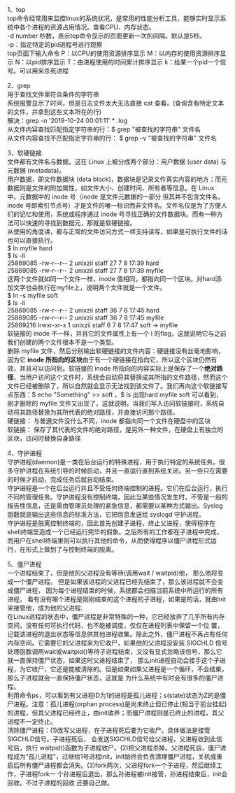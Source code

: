 1、top  
top命令经常用来监控linux的系统状况，是常用的性能分析工具，能够实时显示系统中各个进程的资源占用情况。查看CPU、内存状态。  
-d number 秒数，表示top命令显示的页面更新一次的间隔。默认是5秒。  
-p：指定特定的pid进程号进行观察  
top页面下输入命令 P：以CPU的使用资源排序显示 M：以内存的使用资源排序显示 N：以pid排序显示 T：由进程使用的时间累计排序显示 k：给某一个pid一个信号。可以用来杀死进程  
  
2、grep  
用于查找文件里符合条件的字符串  
系统报警显示了时间，但是日志文件太大无法直接 cat 查看。(查询含有特定文本的文件，并拿到这些文本所在的行)  
解决：grep -n '2019-10-24 00:01:11'  * .log  
从文件内容查找匹配指定字符串的行：$ grep "被查找的字符串" 文件名  
从文件内容查找不匹配指定字符串的行： $ grep –v "被查找的字符串" 文件名  
  
3、软硬链接  
文件都有文件名与数据，这在 Linux 上被分成两个部分：用户数据 (user data) 与元数据 (metadata)。  
用户数据，即文件数据块 (data block)，数据块是记录文件真实内容的地方；而元数据则是文件的附加属性，如文件大小、创建时间、所有者等信息。在 Linux 中，元数据中的 inode 号（inode 是文件元数据的一部分 但其并不包含文件名，inode 号即索引节点号）才是文件的唯一标识而非文件名。文件名仅是为了方便人们的记忆和使用，系统或程序通过 inode 号寻找正确的文件数据块。而有一种方法可以快速的寻找到数据元，那就是软硬链接。  
从使用的角度讲，都与正常的文件访问方式一样支持读写，如果是可执行文件的话也可以直接执行。  
$ ln myfile hard  
$ ls -li  
25869085 -rw-r--r-- 2 unixzii staff 27 7 8 17:39 hard  
25869085 -rw-r--r-- 2 unixzii staff 27 7 8 17:39 myfile  
这两个文件就如同一个文件一样，inode 值相同，都指向同一个区块。对hard添加文字也会执行在myfile上，说明两个文件就是一个文件。  
$ ln -s myfile soft  
$ ls -li  
25869085 -rw-r--r-- 2 unixzii staff 36 7 8 17:45 hard  
25869085 -rw-r--r-- 2 unixzii staff 36 7 8 17:45 myfile  
25869216 lrwxr-xr-x 1 unixzii staff 6 7 8 17:47 soft -> myfile  
软链接的 inode 不一样，并且它的文件属性上有一个 l 的flag，这就说明它与之前我们创建的两个文件根本不是一个类型。  
删除 myfile 文件，然后分别输出软硬链接的文件内容：硬链接没有丝毫地影响，因为它 **inode 所指向的区块**由于有一个硬链接在指向它，所以这个区块仍然有效，并且可以访问到。软链接的 inode 所指向的内容实际上是保存了一个**绝对路径**，当用户访问这个文件时，系统会自动将其替换成其所指的文件路径，然而这个文件已经被删除了，所以自然就会显示无法找到该文件了。我们再向这个软链接写点东西：$ echo "Something" >> soft ，$ ls 出现hard myfile soft 可以看到，刚才删除的 myfile 文件又出现了，这就说明，当我们写入访问软链接时，系统自动将其路径替换为其所代表的绝对路径，并直接访问那个路径。  
硬链接： 与普通文件没什么不同，inode 都指向同一个文件在硬盘中的区块  
软链接： 保存了其代表的文件的绝对路径，是另外一种文件，在硬盘上有独立的区块，访问时替换自身路径  
  
  
4、守护进程  
守护进程(daemon)是一类在后台运行的特殊进程，用于执行特定的系统任务。很多守护进程在系统引导的时候启动，并且一直运行直到系统关闭。另一些只在需要的时候才启动，完成任务后就自动结束。  
守护进程是一个在后台运行并且不受任何终端控制的进程。它们在后台运行，执行不同的管理任务。守护进程没有控制终端，因此当某些情况发生时，不管是一般的报告性信息，还是需由管理员处理的紧急信息，都需要以某种方式输出。Syslog 函数就是输出这些信息的标准方法，它把信息发送给 syslogd 守护进程。  
守护进程是脱离控制终端的，因此首先创建子进程，终止父进程，使得程序在shell终端里造成一个已经运行完毕的假象。之后所有的工作都在子进程中完成，而用户在shell终端里则可以执行其他的命令，从而使得程序以僵尸进程形式运行，在形式上做到了与控制终端的脱离。  
  
5、僵尸进程  
一个进程结束了，但是他的父进程没有等待(调用wait / waitpid)他， 那么他将变成一个僵尸进程。 但是如果该进程的父进程已经先结束了，那么该进程就不会变成僵尸进程， 因为每个进程结束的时候，系统都会扫描当前系统中所运行的所有进程， 看有没有哪个进程是刚刚结束的这个进程的子进程，如果是的话，就由Init 来接管他，成为他的父进程.  
在Linux进程的状态中，僵尸进程是非常特殊的一种，它已经放弃了几乎所有内存空间，没有任何可执行代码，也不能被调度，仅仅在进程列表中保留一个位 置，记载该进程的退出状态等信息供其他进程收集。除此之外，僵尸进程不再占有任何内存空间。它需要它的父进程来为它收尸，如果他的父进程没安装 SIGCHLD 信号处理函数调用wait或waitpid()等待子进程结束，又没有显式忽略该信号，那么它就一直保持僵尸状态，如果这时父进程结束了， 那么init进程自动会接手这个子进程，为它收尸，它还是能被清除的。但是如果如果父进程是一个循环，不会结束，那么子进程就会一直保持僵尸状态，这就是 为什么系统中有时会有很多的僵尸进程。  
利用命令ps，可以看到有父进程ID为1的进程是孤儿进程；s(state)状态为Z的是僵尸进程。注意：孤儿进程(orphan process)是尚未终止但已停止(相当于前台挂起)的进程，但其父进程已经终止，由init收养；而僵尸进程则是已终止的进程，其父进程不一定终止。  
清除僵尸进程：(1)改写父进程，在子进程死后要为它收尸。具体做法是接管SIGCHLD信号。子进程死后， 会发送SIGCHLD信号给父进程，父进程收到此信号后，执行 waitpid()函数为子进程收尸。(2)把父进程杀掉。父进程死后，僵尸进程成为"孤儿进程"，过继给1号进程init，init始终会负责清理僵尸进程，关机或重启后所有僵尸进程都会消失。(3)fork两次，父进程fork一个子进程，然后继续工作，子进程fork一 个孙进程后退出，那么孙进程被init接管，孙进程结束后，init会回收。不过子进程的回收 还要自己做。  



